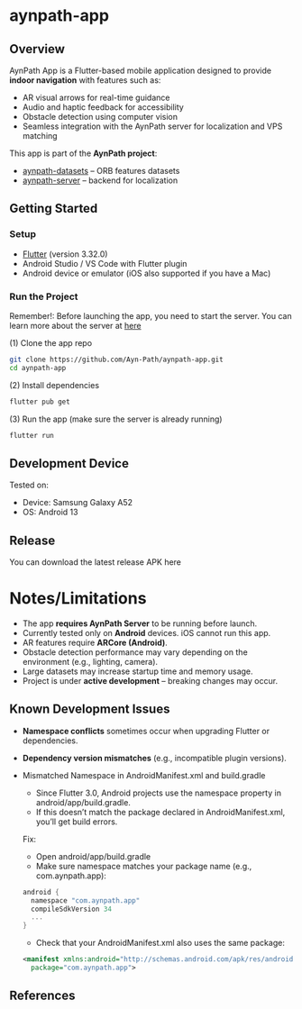 # aynpath-app

## Overview
AynPath App is a Flutter-based mobile application designed to provide **indoor navigation** with features such as:
- AR visual arrows for real-time guidance  
- Audio and haptic feedback for accessibility  
- Obstacle detection using computer vision  
- Seamless integration with the AynPath server for localization and VPS matching

This app is part of the **AynPath project**:  
- [aynpath-datasets](https://github.com/Ayn-Path/aynpath-datasets) – ORB features datasets  
- [aynpath-server](https://github.com/Ayn-Path/aynpath-server) – backend for localization

## Getting Started
### Setup
- [Flutter](https://docs.flutter.dev/get-started/install) (version 3.32.0)
- Android Studio / VS Code with Flutter plugin  
- Android device or emulator (iOS also supported if you have a Mac)

### Run the Project
Remember!: Before launching the app, you need to start the server. You can learn more about the server at [here](https://github.com/Ayn-Path/aynpath-server)

(1) Clone the app repo
```bash
git clone https://github.com/Ayn-Path/aynpath-app.git
cd aynpath-app
```

(2) Install dependencies
```bash
flutter pub get
```

(3) Run the app (make sure the server is already running)
```bash
flutter run
```
## Development Device
Tested on:
* Device: Samsung Galaxy A52
* OS: Android 13

## Release
You can download the latest release APK here

# Notes/Limitations
* The app **requires AynPath Server** to be running before launch.  
* Currently tested only on **Android** devices. iOS cannot run this app.  
* AR features require **ARCore (Android)**.  
* Obstacle detection performance may vary depending on the environment (e.g., lighting, camera).  
* Large datasets may increase startup time and memory usage.  
* Project is under **active development** – breaking changes may occur.  

## Known Development Issues
* **Namespace conflicts** sometimes occur when upgrading Flutter or dependencies.  
* **Dependency version mismatches** (e.g., incompatible plugin versions).   
* Mismatched Namespace in AndroidManifest.xml and build.gradle
  - Since Flutter 3.0, Android projects use the namespace property in android/app/build.gradle.
  - If this doesn’t match the package declared in AndroidManifest.xml, you’ll get build errors.

  Fix:
  * Open android/app/build.gradle
  * Make sure namespace matches your package name (e.g., com.aynpath.app):
  ```gradle
  android {
    namespace "com.aynpath.app"
    compileSdkVersion 34
    ...
  }
  ```
  * Check that your AndroidManifest.xml also uses the same package:
  ```xml
  <manifest xmlns:android="http://schemas.android.com/apk/res/android"
    package="com.aynpath.app">
  ```

## References

